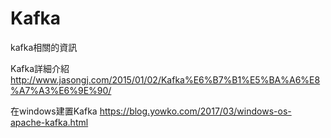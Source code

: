 # Kafka
kafka相關的資訊

Kafka詳細介紹
http://www.jasongj.com/2015/01/02/Kafka%E6%B7%B1%E5%BA%A6%E8%A7%A3%E6%9E%90/

在windows建置Kafka
https://blog.yowko.com/2017/03/windows-os-apache-kafka.html
